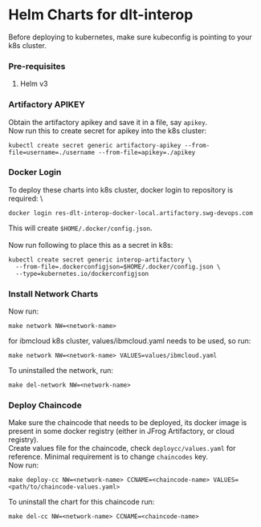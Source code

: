 <!--
 Copyright IBM Corp. All Rights Reserved.

 SPDX-License-Identifier: CC-BY-4.0
 -->
# Helm Charts for dlt-interop

  Before deploying to kubernetes, make sure kubeconfig is pointing to your k8s cluster.
  
  ### Pre-requisites
  
  1. Helm v3
  

  ### Artifactory APIKEY

  Obtain the artifactory apikey and save it in a file, say `apikey`. \
  Now run this to create secret for apikey into the k8s cluster:
  ```
  kubectl create secret generic artifactory-apikey --from-file=username=./username --from-file=apikey=./apikey
  ```

  ### Docker Login

  To deploy these charts into k8s cluster, docker login to repository is required: \
  ```
  docker login res-dlt-interop-docker-local.artifactory.swg-devops.com
  ```
  This will create `$HOME/.docker/config.json`. \
  \
  Now run following to place this as a secret in k8s:
  ```
  kubectl create secret generic interop-artifactory \
    --from-file=.dockerconfigjson=$HOME/.docker/config.json \
    --type=kubernetes.io/dockerconfigjson
  ```

  ### Install Network Charts

  Now run:
  ```
  make network NW=<network-name>
  ```
  for ibmcloud k8s cluster, values/ibmcloud.yaml needs to be used, so run:
  ```
  make network NW=<network-name> VALUES=values/ibmcloud.yaml
  ```
  To uninstalled the network, run:
  ```
  make del-network NW=<network-name>
  ```

  ### Deploy Chaincode

  Make sure the chaincode that needs to be deployed, its docker image is present in some docker registry (either in JFrog Artifactory, or cloud registry). \
  Create values file for the chaincode, check `deploycc/values.yaml` for reference. Minimal requirement is to change `chaincodes` key. \
  Now run:
  ```
  make deploy-cc NW=<network-name> CCNAME=<chaincode-name> VALUES=<path/to/chaincode-values.yaml>
  ```
  To uninstall the chart for this chaincode run:
  ```
  make del-cc NW=<network-name> CCNAME=<chaincode-name>
  ```
